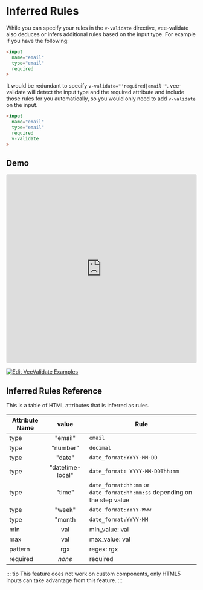 # Inferred Rules

While you can specify your rules in the `v-validate` directive, vee-validate also deduces or infers additional rules based on the input type. For example if you have the following:

```html
<input
  name="email"
  type="email"
  required
>
```

It would be redundant to specify `v-validate="'required|email'"`. vee-validate will detect the input type and the required attribute and include those rules for you automatically, so you would only need to add `v-validate` on the input.

```html
<input
  name="email"
  type="email"
  required
  v-validate
>
```
## Demo

<iframe src="https://codesandbox.io/embed/y3504yr0l1?initialpath=%2Finfer&module=%2Fsrc%2Fcomponents%2FInfer.vue" style="width:100%; height:500px; border:0; border-radius: 4px; overflow:hidden;" sandbox="allow-modals allow-forms allow-popups allow-scripts allow-same-origin"></iframe>

[![Edit VeeValidate Examples](https://codesandbox.io/static/img/play-codesandbox.svg)](https://codesandbox.io/s/y3504yr0l1?initialpath=%2Finfer&module=%2Fsrc%2Fcomponents%2FInfer.vue)

## Inferred Rules Reference

This is a table of HTML attributes that is inferred as rules.

| Attribute Name |   value      | Rule           |
| ------------- |:-------------:| -------- |
| type      | "email" |  `email`  |
| type      | "number"  | `decimal`  |
| type | "date" | `date_format:YYYY-MM-DD` |
| type | "datetime-local" | `date_format: YYYY-MM-DDThh:mm` |
| type | "time" | `date_format:hh:mm` or `date_format:hh:mm:ss` depending on the step value |
| type | "week" | `date_format:YYYY-Www` |
| type | "month | `date_format:YYYY-MM` |
| min | val |  min_value: val |
| max | val | max_value: val |
| pattern | rgx | regex: rgx |
| required | _none_ | required |

::: tip
  This feature does not work on custom components, only HTML5 inputs can take advantage from this feature.
:::

